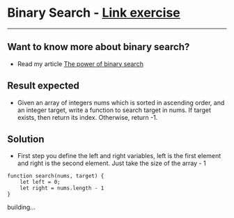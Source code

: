 # Binary Search - [Link exercise](https://leetcode.com/problems/palindrome-number/)

---

## Want to know more about binary search?
- Read my article [The power of binary search](https://dev.to/luizrebelatto/the-power-of-binary-search-1b5d)

## Result expected
- Given an array of integers nums which is sorted in ascending order, and an integer target, write a function to search target in nums. If target exists, then return its index. Otherwise, return -1.

## Solution
- First step you define the left and right variables, left is the first element and right is the second element. Just take the size of the array - 1

```
function search(nums, target) {
    let left = 0;
    let right = nums.length - 1
}
```




<!-- function search(nums, target) {
    let left = 0;
    let right = nums.length - 1;

    while (left <= right) {
        let middle = Math.floor((right + left) / 2);

        if (nums[middle] === target) {
            return middle;
        } else if (nums[middle] < target) {
            left = middle + 1;
        } else {
            right = middle - 1;
        }
    }

    return -1;
} -->

building...
